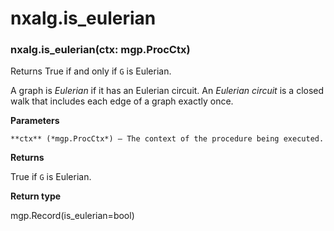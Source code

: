 # nxalg.is_eulerian


### nxalg.is_eulerian(ctx: mgp.ProcCtx)
Returns True if and only if `G` is Eulerian.

A graph is *Eulerian* if it has an Eulerian circuit. An *Eulerian
circuit* is a closed walk that includes each edge of a graph exactly
once.


**Parameters**

    **ctx** (*mgp.ProcCtx*) – The context of the procedure being executed.



**Returns**

True if `G` is Eulerian.



**Return type**

mgp.Record(is_eulerian=bool)
